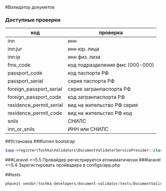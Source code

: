 #Валидатор докуметов
### Доступные проверки

| код | проверка |
| --- | --- |
| inn | инн |
| inn:jur | инн юр. лица |
| inn:ip | инн физ. лиза |
| fms_code | код подразделения фмс (000-000) |
| passport_code | код паспорта РФ |
| passport_serial | серия паспорта РФ |
| foreign_passport_serial | серия загранпаспорта РФ |
| foreign_passport_code | код загранпаспорта РФ |
| residence_permit_serial | вид на жительство РФ серия |
| residence_permit_code | вид на жительство РФ код |
| snils | СНИЛС |
| inn_or_snils | ИНН или СНИЛС |

##Установка
###lumen
bootstrap
```php
$app->register(Tochka\Validators\DocumentValidatorServiceProvider::class);
```
###Laravel >=5.5
Провайдер регистрируется атомаматически
###laravel <=5.4
Зарегистировать пройвадера в configs/app.php

##tests
```php
phpunit vendor/tochka-developers/document-validator/tests/DocumentValidatorTest.php
```


